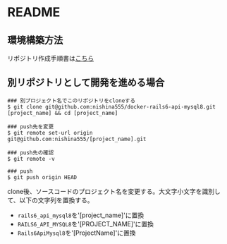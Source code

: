 # README

## 環境構築方法
リポジトリ作成手順書は[こちら](https://gist.github.com/nishina555/fde9a4fd43436e201e40db9997ae2ac1)

## 別リポジトリとして開発を進める場合

```
### 別プロジェクト名でこのリポジトリをcloneする
$ git clone git@github.com:nishina555/docker-rails6-api-mysql8.git [project_name] && cd [project_name]

### push先を変更
$ git remote set-url origin git@github.com:nishina555/[project_name].git

### push先の確認
$ git remote -v

### push
$ git push origin HEAD
```

clone後、ソースコードのプロジェクト名を変更する。大文字小文字を識別して、以下の文字列を置換する。

- `rails6_api_mysql8`を'[project_name]'に置換
- `RAILS6_API_MYSQL8`を'[PROJECT_NAME]'に置換
- `Rails6ApiMysql8`を'[ProjectName]'に置換
